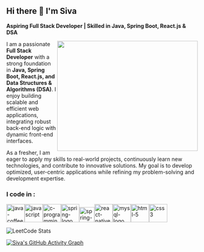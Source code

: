 ## Hi there 👋 I'm Siva  

**Aspiring Full Stack Developer | Skilled in Java, Spring Boot, React.js & DSA**  

<img align="right" width="370" height="290" src="https://i.pinimg.com/originals/47/f0/34/47f0342cec72b800463bf003eac1257e.gif">  

I am a passionate **Full Stack Developer** with a strong foundation in **Java, Spring Boot, React.js, and Data Structures & Algorithms (DSA)**. I enjoy building scalable and efficient web applications, integrating robust back-end logic with dynamic front-end interfaces.  

As a fresher, I am eager to apply my skills to real-world projects, continuously learn new technologies, and contribute to innovative solutions. My goal is to develop optimized, user-centric applications while refining my problem-solving and development expertise.  






### I code in :
 <img width="48" height="48" src="https://img.icons8.com/color/48/java-coffee-cup-logo--v1.png" alt="java-coffee-cup-logo--v1"/><img width="48" height="48" src="https://img.icons8.com/color/48/javascript.png" alt="javascript"/><img width="48" height="48" src="https://img.icons8.com/fluency/48/c-programming.png" alt="c-programming"/><img width="48" height="48" src="https://img.icons8.com/color/48/spring-logo.png" alt="spring-logo"/><img width="40" height="40" src="https://img.icons8.com/office/40/spring-logo.png" alt="spring-logo"/><img width="48" height="48" src="https://img.icons8.com/color/48/react-native.png" alt="react-native"/><img width="48" height="48" src="https://img.icons8.com/color/48/mysql-logo.png" alt="mysql-logo"/><img width="48" height="48" src="https://img.icons8.com/color/48/html-5.png" alt="html-5"/><img width="48" height="48" src="https://img.icons8.com/color/48/css3.png" alt="css3"/>



![LeetCode Stats](https://leetcard.jacoblin.cool/SivaTheCoder?theme=dark&font=Marcellus&ext=heatmap)

[![Siva's GitHub Activity Graph](https://github-readme-activity-graph.vercel.app/graph?username=SDE-Siva&bg_color=000000&color=fafafa&line=4c9e56&point=fcfcfc&area=true&hide_border=true)](https://github.com/ashutosh00710/github-readme-activity-graph)
